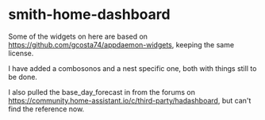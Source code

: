 # smith-home-dashboard

Some of the widgets on here are based on https://github.com/gcosta74/appdaemon-widgets, keeping the same license.

I have added a combosonos and a nest specific one, both with things still to be done.

I also pulled the base_day_forecast in from the forums on https://community.home-assistant.io/c/third-party/hadashboard, but can't find the reference now.


